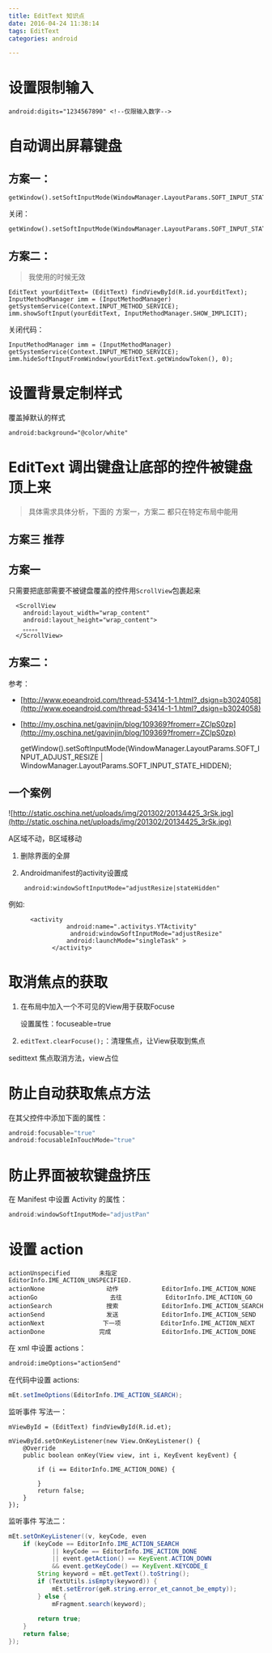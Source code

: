 ```yaml
---
title: EditText 知识点
date: 2016-04-24 11:38:14
tags: EditText
categories: android

---
```




# 设置限制输入

	android:digits="1234567890" <!--仅限输入数字-->

# 自动调出屏幕键盘

## 方案一：

	getWindow().setSoftInputMode(WindowManager.LayoutParams.SOFT_INPUT_STATE_VISIBLE);

关闭：

	getWindow().setSoftInputMode(WindowManager.LayoutParams.SOFT_INPUT_STATE_HIDDEN);

## 方案二：
>我使用的时候无效

	EditText yourEditText= (EditText) findViewById(R.id.yourEditText);
	InputMethodManager imm = (InputMethodManager) getSystemService(Context.INPUT_METHOD_SERVICE);
	imm.showSoftInput(yourEditText, InputMethodManager.SHOW_IMPLICIT);

关闭代码：

	InputMethodManager imm = (InputMethodManager) getSystemService(Context.INPUT_METHOD_SERVICE);
	imm.hideSoftInputFromWindow(yourEditText.getWindowToken(), 0);

<!--more-->

# 设置背景定制样式
覆盖掉默认的样式

	android:background="@color/white"

# EditText 调出键盘让底部的控件被键盘顶上来

>具体需求具体分析，下面的 方案一，方案二 都只在特定布局中能用

## 方案三 推荐








## 方案一

只需要把底部需要不被键盘覆盖的控件用`ScrollView`包裹起来

	  <ScrollView
        android:layout_width="wrap_content"
        android:layout_height="wrap_content">
		。。。。。
	  </ScrollView>

## 方案二：
参考：

- [http://www.eoeandroid.com/thread-53414-1-1.html?_dsign=b3024058](http://www.eoeandroid.com/thread-53414-1-1.html?_dsign=b3024058)
- [http://my.oschina.net/gavinjin/blog/109369?fromerr=ZCIpS0zp](http://my.oschina.net/gavinjin/blog/109369?fromerr=ZCIpS0zp)



	getWindow().setSoftInputMode(WindowManager.LayoutParams.SOFT_INPUT_ADJUST_RESIZE |
                WindowManager.LayoutParams.SOFT_INPUT_STATE_HIDDEN);

## 一个案例
![http://static.oschina.net/uploads/img/201302/20134425_3rSk.jpg](http://static.oschina.net/uploads/img/201302/20134425_3rSk.jpg)

A区域不动，B区域移动

1. 删除界面的全屏

2. Androidmanifest的activity设置成

		android:windowSoftInputMode="adjustResize|stateHidden"

例如:

		  <activity
		            android:name=".activitys.YTActivity"
		             android:windowSoftInputMode="adjustResize"
		            android:launchMode="singleTask" >
		        </activity>

# 取消焦点的获取

1. 在布局中加入一个不可见的View用于获取Focuse

	设置属性：focuseable=true

2. `editText.clearFocuse();`：清理焦点，让View获取到焦点

sedittext 焦点取消方法，view占位

# 防止自动获取焦点方法

在其父控件中添加下面的属性：

```JAVA
android:focusable="true"
android:focusableInTouchMode="true"
```

# 防止界面被软键盘挤压

在 Manifest 中设置 Activity 的属性：

```JAVA
android:windowSoftInputMode="adjustPan"
```


# 设置 action

```
actionUnspecified        未指定         EditorInfo.IME_ACTION_UNSPECIFIED.  
actionNone                 动作            EditorInfo.IME_ACTION_NONE 
actionGo                    去往            EditorInfo.IME_ACTION_GO
actionSearch               搜索            EditorInfo.IME_ACTION_SEARCH    
actionSend                 发送            EditorInfo.IME_ACTION_SEND   
actionNext                下一项           EditorInfo.IME_ACTION_NEXT   
actionDone               完成              EditorInfo.IME_ACTION_DONE 
```


在 xml 中设置 actions：

```xml
android:imeOptions="actionSend"
```

在代码中设置 actions:

```java
mEt.setImeOptions(EditorInfo.IME_ACTION_SEARCH);
```

监听事件 写法一：

```
mViewById = (EditText) findViewById(R.id.et);

mViewById.setOnKeyListener(new View.OnKeyListener() {
    @Override
    public boolean onKey(View view, int i, KeyEvent keyEvent) {

        if (i == EditorInfo.IME_ACTION_DONE) {

        }
		return false;
    }
});
```

监听事件 写法二：

```java
mEt.setOnKeyListener((v, keyCode, even
    if (keyCode == EditorInfo.IME_ACTION_SEARCH
            || keyCode == EditorInfo.IME_ACTION_DONE
            || event.getAction() == KeyEvent.ACTION_DOWN
            && event.getKeyCode() == KeyEvent.KEYCODE_E
        String keyword = mEt.getText().toString();
        if (TextUtils.isEmpty(keyword)) {
            mEt.setError(geR.string.error_et_cannot_be_empty));
        } else {
            mFragment.search(keyword);
  
        return true;
    }
    return false;
});
```




